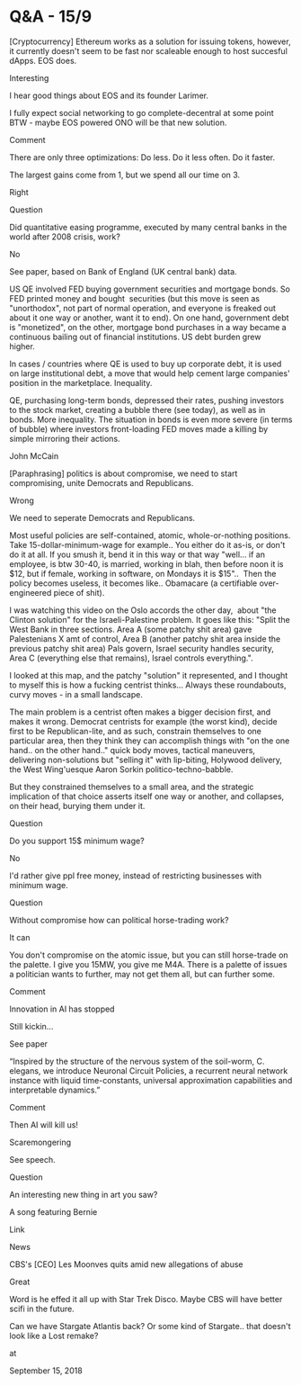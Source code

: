 # Q&A - 15/9
[Cryptocurrency] Ethereum works as a solution for issuing tokens, however, it currently doesn't seem to be fast nor scaleable enough to host succesful dApps. EOS does.

Interesting

I hear good things about EOS and its founder Larimer.

I fully expect social networking to go complete-decentral at some point BTW - maybe EOS powered ONO will be that new solution.

Comment

There are only three optimizations: Do less. Do it less often. Do it faster.

The largest gains come from 1, but we spend all our time on 3.

Right

Question



Did quantitative easing programme, executed by many central banks in the world after 2008 crisis, work?



No



See paper, based on Bank of England (UK central bank) data. 



US QE involved FED buying government securities and mortgage bonds. So FED printed money and bought  securities (but this move is seen as "unorthodox", not part of normal operation, and everyone is freaked out about it one way or another, want it to end). On one hand, government debt is "monetized", on the other, mortgage bond purchases in a way became a continuous bailing out of financial institutions. US debt burden grew higher.  



In cases / countries where QE is used to buy up corporate debt, it is used on large institutional debt, a move that would help cement large companies' position in the marketplace. Inequality.



QE, purchasing long-term bonds, depressed their rates, pushing investors to the stock market, creating a bubble there (see today), as well as in bonds. More inequality. The situation in bonds is even more severe (in terms of bubble) where investors front-loading FED moves made a killing by simple mirroring their actions.



John McCain



[Paraphrasing] politics is about compromise, we need to start compromising, unite Democrats and Republicans. 



Wrong



We need to seperate Democrats and Republicans. 



Most useful policies are self-contained, atomic, whole-or-nothing positions. Take 15-dollar-minimum-wage for example.. You either do it as-is, or don't do it at all. If you smush it, bend it in this way or that way "well... if an employee, is btw 30-40, is married, working in blah, then before noon it is $12, but if female, working in software, on Mondays it is $15"..  Then the policy becomes useless, it becomes like.. Obamacare (a certifiable over-engineered piece of shit). 



I was watching this video on the Oslo accords the other day,  about "the Clinton solution" for the Israeli-Palestine problem. It goes like this: "Split the West Bank in three sections. Area A (some patchy shit area) gave Palestenians X amt of control, Area B (another patchy shit area inside the previous patchy shit area) Pals govern, Israel security handles security, Area C (everything else that remains), Israel controls everything.". 



I looked at this map, and the patchy "solution" it represented, and I thought to myself this is how a fucking centrist thinks... Always these roundabouts, curvy moves - in a small landscape. 



The main problem is a centrist often makes a bigger decision first, and makes it wrong. Democrat centrists for example (the worst kind), decide first to be Republican-lite, and as such, constrain themselves to one particular area, then they think they can accomplish things with "on the one hand.. on the other hand.." quick body moves, tactical maneuvers, delivering non-solutions but "selling it" with lip-biting, Holywood delivery, the West Wing'uesque Aaron Sorkin politico-techno-babble. 



But they constrained themselves to a small area, and the strategic implication of that choice asserts itself one way or another, and collapses, on their head, burying them under it.


Question



Do you support 15$ minimum wage?


No



I'd rather give ppl free money, instead of restricting businesses with minimum wage.

Question

Without compromise how can political horse-trading work?

It can

You don't compromise on the atomic issue, but you can still horse-trade on the palette. I give you 15MW, you give me M4A. There is a palette of issues a politician wants to further, may not get them all, but can further some.



Comment

Innovation in AI has stopped

Still kickin...

See paper

“Inspired by the structure of the nervous system of the soil-worm, C. elegans, we introduce Neuronal Circuit Policies, a recurrent neural network instance with liquid time-constants, universal approximation capabilities and interpretable dynamics.”

Comment

Then AI will kill us!

Scaremongering

See speech.

Question

An interesting new thing in art you saw?

A song featuring Bernie

Link

News

CBS's [CEO] Les Moonves quits amid new allegations of abuse

Great

Word is he effed it all up with Star Trek Disco. Maybe CBS will have better scifi in the future.

Can we have Stargate Atlantis back? Or some kind of Stargate.. that doesn't look like a Lost remake?








at

September 15, 2018















